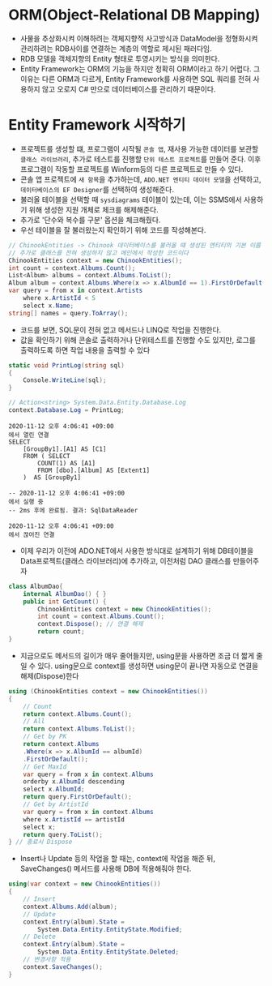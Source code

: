 # ORM(Object-Relational DB Mapping)

- 사물을 추상화시켜 이해하려는 객체지향적 사고방식과 DataModel을 정형화시켜 관리하려는 RDB사이를 연결하는 계층의 역할로 제시된 패러다임.
- RDB 모델을 객체지향의 Entity 형태로 투영시키는 방식을 의미한다.
- Entity Framework는 ORM의 기능을 하지만 정확히 ORM이라고 하기 어렵다. 그 이유는 다른 ORM과 다르게, Entity Framework를 사용하면 SQL 쿼리를 전혀 사용하지 않고 오로지 C# 만으로 데이터베이스를 관리하기 때문이다.

# Entity Framework 시작하기

- 프로젝트를 생성할 떄, 프로그램이 시작될 ```콘솔 앱```, 재사용 가능한 데이터를 보관할 ```클래스 라이브러리```, 추가로 테스트를 진행할 ```단위 테스트 프로젝트```를 만들어 준다. 이후 프로그램이 작동할 프로젝트를 Winform등의 다른 프로젝트로 만들 수 있다.
- 콘솔 앱 프로젝트에 ```새 항목```을 추가하는데, ```ADO.NET 엔티티 데이터 모델```을 선택하고, ```데이터베이스의 EF Designer```를 선택하여 생성해준다.
- 불러올 테이블을 선택할 때 ```sysdiagrams``` 테이블이 있는데, 이는 SSMS에서 사용하기 위해 생성한 지원 개체로 체크를 해제해준다.
- 추가로 '단수와 복수를 구분' 옵션을 체크해줬다.
- 우선 테이블을 잘 불러왔는지 확인하기 위해 코드를 작성해본다.

```csharp
// ChinookEntities -> Chinook 데이터베이스를 불러올 떄 생성된 엔티티의 기본 이름
// 추가로 클래스를 전혀 생성하지 않고 메인에서 작성한 코드이다
ChinookEntities context = new ChinookEntities();
int count = context.Albums.Count();
List<Album> albums = context.Albums.ToList();
Album album = context.Albums.Where(x => x.AlbumId == 1).FirstOrDefault();
var query = from x in context.Artists
	where x.ArtistId < 5
	select x.Name;
string[] names = query.ToArray();
```

- 코드를 보면, SQL문이 전혀 없고 메서드나 LINQ로 작업을 진행한다.
- 값을 확인하기 위해 콘솔로 출력하거나 단위테스트를 진행할 수도 있지만, 로그를 출력하도록 하면 작업 내용을 출력할 수 있다

```csharp
static void PrintLog(string sql)
{
	Console.WriteLine(sql);
}

// Action<string> System.Data.Entity.Database.Log
context.Database.Log = PrintLog;
```

```
2020-11-12 오후 4:06:41 +09:00
에서 열린 연결
SELECT
    [GroupBy1].[A1] AS [C1]
    FROM ( SELECT
        COUNT(1) AS [A1]
        FROM [dbo].[Album] AS [Extent1]
    )  AS [GroupBy1]

-- 2020-11-12 오후 4:06:41 +09:00
에서 실행 중
-- 2ms 후에 완료됨. 결과: SqlDataReader

2020-11-12 오후 4:06:41 +09:00
에서 끊어진 연결
```

- 이제 우리가 이전에 ADO.NET에서 사용한 방식대로 설계하기 위해 DB테이블을 Data프로젝트(클래스 라이브러리)에 추가하고, 이전처럼 DAO 클래스를 만들어주자

```csharp
class AlbumDao{
	internal AlbumDao() { }
	public int GetCount() {
		ChinookEntities context = new ChinookEntities();
		int count = context.Albums.Count();
		context.Dispose(); // 연결 해제
		return count;
}
```

- 지금으로도 메서드의 길이가 매우 줄어들지만, using문을 사용하면 조금 더 짧게 줄일 수 있다. using문으로 context를 생성하면 using문이 끝나면 자동으로 연결을 해제(Dispose)한다

```csharp
using (ChinookEntities context = new ChinookEntities())
{
	// Count
	return context.Albums.Count();
	// All
	return context.Albums.ToList();
	// Get by PK
	return context.Albums
	.Where(x => x.AlbumId == albumId)
	.FirstOrDefault();
	// Get MaxId
	var query = from x in context.Albums
	orderby x.AlbumId descending
	select x.AlbumId;
	return query.FirstOrDefault();
	// Get by ArtistId
	var query = from x in context.Albums
	where x.ArtistId == artistId
	select x;
	return query.ToList();
} // 종료시 Dispose
```

- Insert나 Update 등의 작업을 할 때는, context에 작업을 해준 뒤, SaveChanges() 메서드를 사용해 DB에 적용해줘야 한다.

```csharp
using(var context = new ChinookEntities())
{
	// Insert
	context.Albums.Add(album);
	// Update
	context.Entry(album).State = 
		System.Data.Entity.EntityState.Modified;
	// Delete
	context.Entry(album).State = 
		System.Data.Entity.EntityState.Deleted;
	// 변경사항 적용
	context.SaveChanges();
}
```